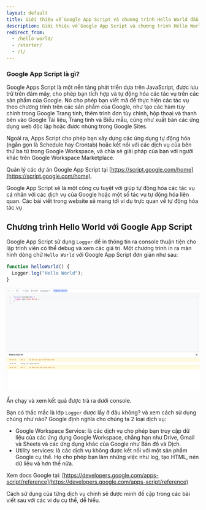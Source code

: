 ```yaml
---
layout: default
title: Giới thiệu về Google App Script và chương trình Hello World đầu tiên
description: Giới thiệu về Google App Script và chương trình Hello World đầu tiên
redirect_from:
  - /hello-world/
  - /starter/
  - /1/
---
```


### Google App Script là gì?

Google Apps Script là một nền tảng phát triển dựa trên JavaScript, được lưu trữ trên đám mây, cho phép bạn tích hợp và tự động hóa các tác vụ trên các sản phẩm của Google. Nó cho phép bạn viết mã để thực hiện các tác vụ theo chương trình trên các sản phẩm của Google, như tạo các hàm tùy chỉnh trong Google Trang tính, thêm trình đơn tùy chỉnh, hộp thoại và thanh bên vào Google Tài liệu, Trang tính và Biểu mẫu, cũng như xuất bản các ứng dụng web độc lập hoặc được nhúng trong Google Sites.

Ngoài ra, Apps Script cho phép bạn xây dựng các ứng dụng tự động hóa (ngắn gọn là Schedule hay Crontab) hoặc kết nối với các dịch vụ của bên thứ ba từ trong Google Workspace, và chia sẻ giải pháp của bạn với người khác trên Google Workspace Marketplace.

Quản lý các dự án Google App Script tại [https://script.google.com/home](https://script.google.com/home).

Google App Script sẽ là một công cụ tuyệt vời giúp tự động hóa các tác vụ cá nhân với các dịch vụ của Google hoặc một số tác vụ tự động hóa liên quan. Các bài viết trong website sẽ mang tới ví dụ trực quan về tự động hóa tác vụ

## Chương trình Hello World với Google App Script

Google App Script sử dụng `Logger` để in thông tin ra console thuận tiện cho lập trình viên có thể debug và xem các giá trị. Một chương trình in ra màn hình dòng chữ `Hello World` với Google App Script đơn giản như sau: 

```javascript
function helloWorld() {
  Logger.log("Hello World");
}
```

<img src="./../img/1.png" style="max-width: 100%">

Ấn chạy và xem kết quả được trả ra dưới console.

Bạn có thắc mắc là lớp `Logger` được lấy ở đâu không? và xem cách sử dụng chúng như nào? Google định nghĩa cho chúng ta 2 loại dịch vụ:

<ul>
  <li>Google Workspace Service: là các dịch vụ cho phép bạn truy cập dữ liệu của các ứng dụng Google Workspace, chẳng hạn như Drive, Gmail và Sheets và các ứng dụng khác của Google như Bản đồ và Dịch.</li>

  <li>Utility services: là các dịch vụ không được kết nối với một sản phẩm Google cụ thể. Họ cho phép bạn làm những việc như log, tạo HTML, nén dữ liệu và hơn thế nữa.</li>
</ul>

Xem docs Google tại: [https://developers.google.com/apps-script/reference](https://developers.google.com/apps-script/reference)

Cách sử dụng của từng dịch vụ chính sẽ được mình đề cập trong các bài viết sau với các ví dụ cụ thể, dễ hiểu.

